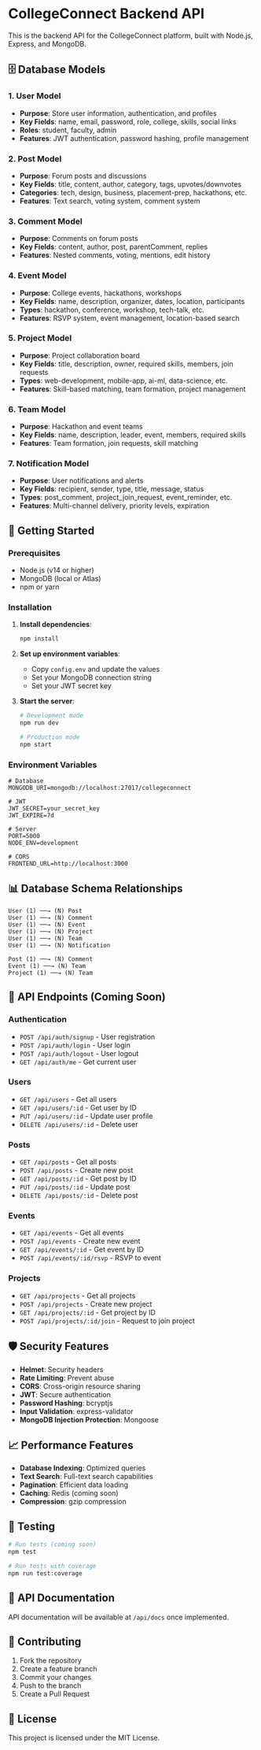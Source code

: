 # CollegeConnect Backend API

This is the backend API for the CollegeConnect platform, built with Node.js, Express, and MongoDB.

## 🗄️ Database Models

### 1. **User Model**
- **Purpose**: Store user information, authentication, and profiles
- **Key Fields**: name, email, password, role, college, skills, social links
- **Roles**: student, faculty, admin
- **Features**: JWT authentication, password hashing, profile management

### 2. **Post Model**
- **Purpose**: Forum posts and discussions
- **Key Fields**: title, content, author, category, tags, upvotes/downvotes
- **Categories**: tech, design, business, placement-prep, hackathons, etc.
- **Features**: Text search, voting system, comment system

### 3. **Comment Model**
- **Purpose**: Comments on forum posts
- **Key Fields**: content, author, post, parentComment, replies
- **Features**: Nested comments, voting, mentions, edit history

### 4. **Event Model**
- **Purpose**: College events, hackathons, workshops
- **Key Fields**: name, description, organizer, dates, location, participants
- **Types**: hackathon, conference, workshop, tech-talk, etc.
- **Features**: RSVP system, event management, location-based search

### 5. **Project Model**
- **Purpose**: Project collaboration board
- **Key Fields**: title, description, owner, required skills, members, join requests
- **Types**: web-development, mobile-app, ai-ml, data-science, etc.
- **Features**: Skill-based matching, team formation, project management

### 6. **Team Model**
- **Purpose**: Hackathon and event teams
- **Key Fields**: name, description, leader, event, members, required skills
- **Features**: Team formation, join requests, skill matching

### 7. **Notification Model**
- **Purpose**: User notifications and alerts
- **Key Fields**: recipient, sender, type, title, message, status
- **Types**: post_comment, project_join_request, event_reminder, etc.
- **Features**: Multi-channel delivery, priority levels, expiration

## 🚀 Getting Started

### Prerequisites
- Node.js (v14 or higher)
- MongoDB (local or Atlas)
- npm or yarn

### Installation

1. **Install dependencies**:
   ```bash
   npm install
   ```

2. **Set up environment variables**:
   - Copy `config.env` and update the values
   - Set your MongoDB connection string
   - Set your JWT secret key

3. **Start the server**:
   ```bash
   # Development mode
   npm run dev
   
   # Production mode
   npm start
   ```

### Environment Variables

```env
# Database
MONGODB_URI=mongodb://localhost:27017/collegeconnect

# JWT
JWT_SECRET=your_secret_key
JWT_EXPIRE=7d

# Server
PORT=5000
NODE_ENV=development

# CORS
FRONTEND_URL=http://localhost:3000
```

## 📊 Database Schema Relationships

```
User (1) ──→ (N) Post
User (1) ──→ (N) Comment
User (1) ──→ (N) Event
User (1) ──→ (N) Project
User (1) ──→ (N) Team
User (1) ──→ (N) Notification

Post (1) ──→ (N) Comment
Event (1) ──→ (N) Team
Project (1) ──→ (N) Team
```

## 🔧 API Endpoints (Coming Soon)

### Authentication
- `POST /api/auth/signup` - User registration
- `POST /api/auth/login` - User login
- `POST /api/auth/logout` - User logout
- `GET /api/auth/me` - Get current user

### Users
- `GET /api/users` - Get all users
- `GET /api/users/:id` - Get user by ID
- `PUT /api/users/:id` - Update user profile
- `DELETE /api/users/:id` - Delete user

### Posts
- `GET /api/posts` - Get all posts
- `POST /api/posts` - Create new post
- `GET /api/posts/:id` - Get post by ID
- `PUT /api/posts/:id` - Update post
- `DELETE /api/posts/:id` - Delete post

### Events
- `GET /api/events` - Get all events
- `POST /api/events` - Create new event
- `GET /api/events/:id` - Get event by ID
- `POST /api/events/:id/rsvp` - RSVP to event

### Projects
- `GET /api/projects` - Get all projects
- `POST /api/projects` - Create new project
- `GET /api/projects/:id` - Get project by ID
- `POST /api/projects/:id/join` - Request to join project

## 🛡️ Security Features

- **Helmet**: Security headers
- **Rate Limiting**: Prevent abuse
- **CORS**: Cross-origin resource sharing
- **JWT**: Secure authentication
- **Password Hashing**: bcryptjs
- **Input Validation**: express-validator
- **MongoDB Injection Protection**: Mongoose

## 📈 Performance Features

- **Database Indexing**: Optimized queries
- **Text Search**: Full-text search capabilities
- **Pagination**: Efficient data loading
- **Caching**: Redis (coming soon)
- **Compression**: gzip compression

## 🧪 Testing

```bash
# Run tests (coming soon)
npm test

# Run tests with coverage
npm run test:coverage
```

## 📝 API Documentation

API documentation will be available at `/api/docs` once implemented.

## 🤝 Contributing

1. Fork the repository
2. Create a feature branch
3. Commit your changes
4. Push to the branch
5. Create a Pull Request

## 📄 License

This project is licensed under the MIT License.
